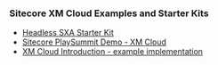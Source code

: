 ### Sitecore XM Cloud Examples and Starter Kits

- [Headless SXA Starter Kit](https://github.com/sitecorelabs/sxa-starter)
- [Sitecore PlaySummit Demo - XM Cloud](https://github.com/Sitecore/Sitecore.Demo.XmCloud.PlaySummit)
- [XM Cloud Introduction - example implementation](https://github.com/Sitecore/XM-Cloud-Introduction)
